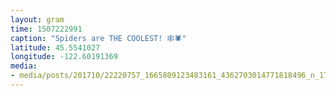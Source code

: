 ```yaml
---
layout: gram
time: 1507222991
caption: "Spiders are THE COOLEST! 🕸🕷"
latitude: 45.5541027
longitude: -122.60191369
media:
- media/posts/201710/22220757_1665809123483161_4362703014771818496_n_17889190063117232.jpg
---
```

